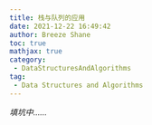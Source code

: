 ```yaml
---
title: 栈与队列的应用
date: 2021-12-22 16:49:42
author: Breeze Shane
toc: true
mathjax: true
category:
 - DataStructuresAndAlgorithms
tag:
 - Data Structures and Algorithms
---
```


*填坑中……*